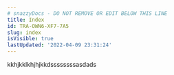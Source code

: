 ```yaml
---
# snazzyDocs - DO NOT REMOVE OR EDIT BELOW THIS LINE
title: Index
id: TRA-OWN6-XF7-7A5
slug: index
isVisible: true
lastUpdated: '2022-04-09 23:31:24'
---
```

kkhjkklkhjhjkkdssssssssasdads